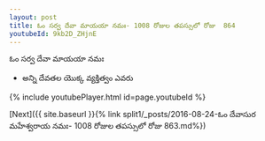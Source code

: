 ```yaml
---
layout: post
title: ఓం సర్వ దేవా మాయయా నమః- 1008 రోజుల తపస్సులో రోజు  864
youtubeId: 9kb2D_ZHjnE
---
```

 
 
 ఓం సర్వ దేవా మాయయా నమః  
 
 -  అన్ని దేవతల యొక్క వ్యక్తిత్వం ఎవరు 
 
  
 
  
 
 
 
 
 
 


{% include youtubePlayer.html id=page.youtubeId %}
 
[Next]({{ site.baseurl }}{% link  split1/_posts/2016-08-24-ఓం దేవాసుర మహేశ్వరాయ నమః- 1008 రోజుల తపస్సులో రోజు  863.md%})
 
